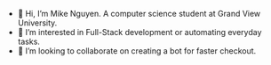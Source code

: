 - 👋 Hi, I’m Mike Nguyen. A computer science student at Grand View University.
- 👀 I’m interested in Full-Stack development or automating everyday tasks.
- 💞️ I’m looking to collaborate on creating a bot for faster checkout.

<!---
miken515/miken515 is a ✨ special ✨ repository because its `README.md` (this file) appears on your GitHub profile.
You can click the Preview link to take a look at your changes.
--->
